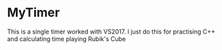 # MyTimer
This is a single timer worked with VS2017. I just do this for practising C++ and calculating time playing Rubik's Cube
